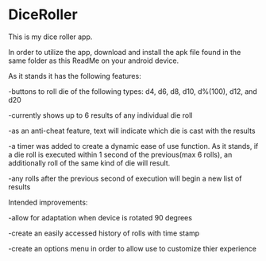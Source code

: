 # DiceRoller

This is my dice roller app. 

In order to utilize the app, download and install the apk file found in the same folder as this ReadMe on your android device. 



As it stands it has the following features:

-buttons to roll die of the following types: d4, d6, d8, d10, d%(100), d12, and d20

-currently shows up to 6 results of any individual die roll

-as an anti-cheat feature, text will indicate which die is cast with the results

-a timer was added to create a dynamic ease of use function. As it stands, if a die roll is executed within 1 second of the previous(max 6 rolls), an additionally roll of the same kind of die will result.

-any rolls after the previous second of execution will begin a new list of results


Intended improvements:

-allow for adaptation when device is rotated 90 degrees

-create an easily accessed history of rolls with time stamp

-create an options menu in order to allow use to customize thier experience

